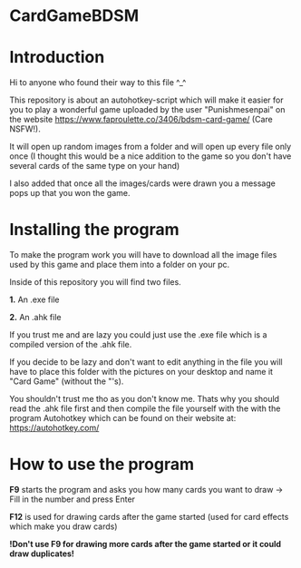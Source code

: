 # CardGameBDSM

# Introduction

Hi to anyone who found their way to this file ^_^

This repository is about an autohotkey-script which will make it easier for you to play a wonderful game uploaded by the user "Punishmesenpai" on the website https://www.faproulette.co/3406/bdsm-card-game/ (Care NSFW!).

It will open up random images from a folder and will open up every file only once (I thought this would be a nice addition to the game so you don't have several cards of the same type on your hand)

I also added that once all the images/cards were drawn you a message pops up that you won the game.

# Installing the program

To make the program work you will have to download all the image files used by this game and place them into a folder on your pc.

Inside of this repository you will find two files.

**1.** An .exe file

**2.** An .ahk file

If you trust me and are lazy you could just use the .exe file which is a compiled version of the .ahk file.

If you decide to be lazy and don't want to edit anything in the file you will have to place this folder with the pictures on your desktop and name it "Card Game" (without the "'s).

You shouldn't trust me tho as you don't know me. Thats why you should read the .ahk file first and then compile the file yourself with the with the program Autohotkey which can be found on their website at: https://autohotkey.com/

# How to use the program

**F9** starts the program and asks you how many cards you want to draw -> Fill in the number and press Enter

**F12** is used for drawing cards after the game started (used for card effects which make you draw cards)

**!Don't use F9 for drawing more cards after the game started or it could draw duplicates!**
